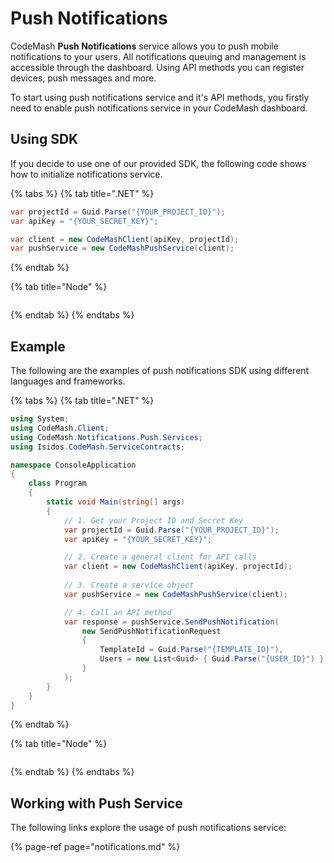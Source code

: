# Push Notifications

CodeMash **Push Notifications** service allows you to push mobile notifications to your users. All notifications queuing and management is accessible through the dashboard. Using API methods you can register devices, push messages and more.

To start using push notifications service and it's API methods, you firstly need to enable push notifications service in your CodeMash dashboard.

## Using SDK

If you decide to use one of our provided SDK, the following code shows how to initialize notifications service.

{% tabs %}
{% tab title=".NET" %}
```csharp
var projectId = Guid.Parse("{YOUR_PROJECT_ID}");
var apiKey = "{YOUR_SECRET_KEY}";

var client = new CodeMashClient(apiKey, projectId);
var pushService = new CodeMashPushService(client);
```
{% endtab %}

{% tab title="Node" %}
```

```
{% endtab %}
{% endtabs %}

## Example

The following are the examples of push notifications SDK using different languages and frameworks.

{% tabs %}
{% tab title=".NET" %}
```csharp
using System;
using CodeMash.Client;
using CodeMash.Notifications.Push.Services;
using Isidos.CodeMash.ServiceContracts;

namespace ConsoleApplication
{
    class Program
    {
        static void Main(string[] args)
        {
            // 1. Get your Project ID and Secret Key
            var projectId = Guid.Parse("{YOUR_PROJECT_ID}");
            var apiKey = "{YOUR_SECRET_KEY}";

            // 2. Create a general client for API calls
            var client = new CodeMashClient(apiKey, projectId);
            
            // 3. Create a service object
            var pushService = new CodeMashPushService(client);

            // 4. Call an API method
            var response = pushService.SendPushNotification(
                new SendPushNotificationRequest
                {
                    TemplateId = Guid.Parse("{TEMPLATE_ID}"),
                    Users = new List<Guid> { Guid.Parse("{USER_ID}") }
                }
            );
        }
    }
}
```
{% endtab %}

{% tab title="Node" %}
```

```
{% endtab %}
{% endtabs %}

## Working with Push Service

The following links explore the usage of push notifications service:

{% page-ref page="notifications.md" %}

